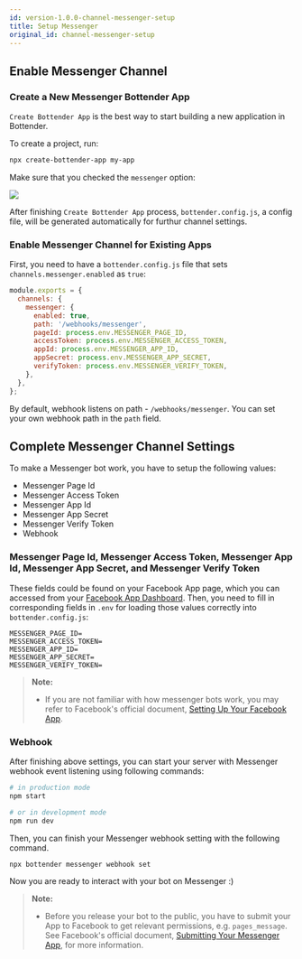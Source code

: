```yaml
---
id: version-1.0.0-channel-messenger-setup
title: Setup Messenger
original_id: channel-messenger-setup
---
```


## Enable Messenger Channel

### Create a New Messenger Bottender App

`Create Bottender App` is the best way to start building a new application in Bottender.

To create a project, run:

```sh
npx create-bottender-app my-app
```

Make sure that you checked the `messenger` option:

![](https://user-images.githubusercontent.com/3382565/67851223-f2b7f200-fb44-11e9-960a-4f58d68ab37d.png)

After finishing `Create Bottender App` process, `bottender.config.js`, a config file, will be generated automatically for furthur channel settings.

### Enable Messenger Channel for Existing Apps

First, you need to have a `bottender.config.js` file that sets `channels.messenger.enabled` as `true`:

```js
module.exports = {
  channels: {
    messenger: {
      enabled: true,
      path: '/webhooks/messenger',
      pageId: process.env.MESSENGER_PAGE_ID,
      accessToken: process.env.MESSENGER_ACCESS_TOKEN,
      appId: process.env.MESSENGER_APP_ID,
      appSecret: process.env.MESSENGER_APP_SECRET,
      verifyToken: process.env.MESSENGER_VERIFY_TOKEN,
    },
  },
};
```

By default, webhook listens on path - `/webhooks/messenger`. You can set your own webhook path in the `path` field.

## Complete Messenger Channel Settings

To make a Messenger bot work, you have to setup the following values:

- Messenger Page Id
- Messenger Access Token
- Messenger App Id
- Messenger App Secret
- Messenger Verify Token
- Webhook

### Messenger Page Id, Messenger Access Token, Messenger App Id, Messenger App Secret, and Messenger Verify Token

These fields could be found on your Facebook App page, which you can accessed from your [Facebook App Dashboard](https://developers.facebook.com/apps). Then, you need to fill in corresponding fields in `.env` for loading those values correctly into `bottender.config.js`:

```
MESSENGER_PAGE_ID=
MESSENGER_ACCESS_TOKEN=
MESSENGER_APP_ID=
MESSENGER_APP_SECRET=
MESSENGER_VERIFY_TOKEN=
```

> **Note:**
>
> - If you are not familiar with how messenger bots work, you may refer to Facebook's official document, [Setting Up Your Facebook App](https://developers.facebook.com/docs/messenger-platform/getting-started/app-setup/).

### Webhook

After finishing above settings, you can start your server with Messenger webhook event listening using following commands:

```sh
# in production mode
npm start

# or in development mode
npm run dev
```

Then, you can finish your Messenger webhook setting with the following command.

```sh
npx bottender messenger webhook set
```

Now you are ready to interact with your bot on Messenger :)

> **Note:**
>
> - Before you release your bot to the public, you have to submit your App to Facebook to get relevant permissions, e.g. `pages_message`. See Facebook's official document, [Submitting Your Messenger App](https://developers.facebook.com/docs/messenger-platform/app-review/), for more information.
